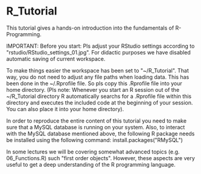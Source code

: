 # R_Tutorial
This tutorial gives a hands-on introduction into the fundamentals of R-Programming.

IMPORTANT: Before you start: Pls adjust your RStudio settings according to "rstudio/RStudio_settings_01.jpg". For didactic purposes we have disabled automatic saving of current workspace.

To make things easier the workspace has been set to "~/R_Tutorial". That way, you do not need to adjust any file paths when loading data.
This has been done in the ~/.Rprofile file. So pls copy this .Rprofile file into your home directory.
(Pls note: Whenever you start an R session out of the ~/R_Tutorial directory R automatically searchs for a .Rprofile file within this directory and executes the included code at the beginning of your session. You can also place it into your home directory).

In order to reproduce the entire content of this tutorial you need to make sure that a MySQL database is running on your system.
Also, to interact with the MySQL database mentioned above, the following R package needs be installed using the following command: install.packages("RMySQL")

In some lectures we will be covering somewhat advanced topics (e.g. 06_Functions.R) such "first order objects". However, these aspects are very useful to get a deep understanding of the R programming language.






